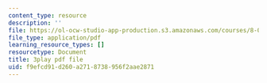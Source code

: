 ```yaml
---
content_type: resource
description: ''
file: https://ol-ocw-studio-app-production.s3.amazonaws.com/courses/8-01sc-classical-mechanics-fall-2016/f9efcd91d260a2718738956f2aae2871_1UdGbyj8924.pdf
file_type: application/pdf
learning_resource_types: []
resourcetype: Document
title: 3play pdf file
uid: f9efcd91-d260-a271-8738-956f2aae2871
---
```

